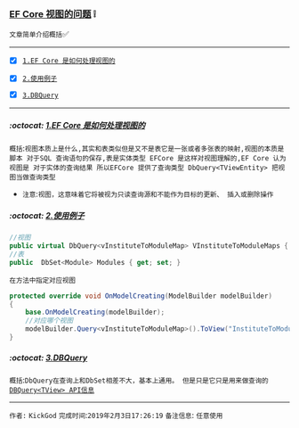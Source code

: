 ### [EF Core 视图的问题](#top) :grey_exclamation: <b id="top"></b>
`文章简单介绍概括`:white_check_mark:

------

- [x] [`1.EF Core 是如何处理视图的`](#target1)
- [x] [`2.使用例子`](#target2)
- [x] [`3.DBQuery`](#target3)


------

#####  :octocat: [1.EF Core 是如何处理视图的](#top) <b id="target1"></b> 
`概括`:`视图本质上是什么,其实和表类似但是又不是表它是一张或者多张表的映射,视图的本质是脚本 对于SQL 查询语句的保存,表是实体类型
 EFCore 是这样对视图理解的,EF Core 认为视图是 对于实体的查询结果 所以EFCore 提供了查询类型 DbQuery<TViewEntity> 把视图当做查询类型`

* `注意`:`视图，这意味着它将被视为只读查询源和不能作为目标的更新、 插入或删除操作`
#####  :octocat: [2.使用例子](#top) <b id="target2"></b> 

```c#
//视图
public virtual DbQuery<vInstituteToModuleMap> VInstituteToModuleMaps { get; set; }
//表
public  DbSet<Module> Modules { get; set; }
```
`在方法中指定对应视图`
```c#
protected override void OnModelCreating(ModelBuilder modelBuilder)
{
    base.OnModelCreating(modelBuilder);
    //对应哪个视图
    modelBuilder.Query<vInstituteToModuleMap>().ToView("InstituteToModuleView", "dbo");
}
```


#####  :octocat: [3.DBQuery](#top) <b id="target3"></b> 
`概括`:`DbQuery在查询上和DbSet相差不大，基本上通用。 但是只是它只是用来做查询的` 
[`DBQuery<TView> API信息`](https://docs.microsoft.com/zh-cn/dotnet/api/microsoft.entityframeworkcore.dbquery-1?view=efcore-2.1)




--------------------
`作者:` `KickGod` 
`完成时间`:`2019年2月3日17:26:19`
`备注信息`: `任意使用` 
